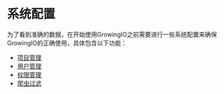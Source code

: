 # 系统配置

为了看到准确的数据，在开始使用GrowingIO之前需要进行一些系统配置来确保GrowingIO的正确使用，具体包含以下功能：

* [项目管理](project-configuration.md)
* [用户管理](user-configuration.md)
* [权限管理](rights-management.md)
* [爬虫过滤](bot-rule.md)



